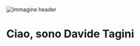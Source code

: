 <div>
 <img src="https://www.w3schools.com/howto/photographer.jpg" alt="Immagine header" />
</div>
 <div>
  <h1>Ciao, sono Davide Tagini</h1>
 </div>
